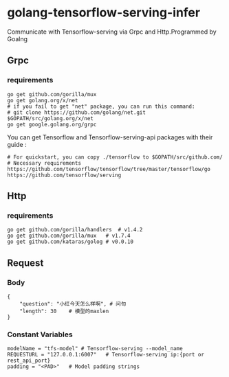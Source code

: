 # golang-tensorflow-serving-infer
Communicate with Tensorflow-serving via Grpc and Http.Programmed by Goalng
## Grpc
### requirements
```
go get github.com/gorilla/mux
go get golang.org/x/net
# if you fail to get "net" package, you can run this command:
# git clone https://github.com/golang/net.git $GOPATH/src/golang.org/x/net
go get google.golang.org/grpc
```
You can get Tensorflow and Tensorflow-serving-api packages with their guide :
```
# For quickstart, you can copy ./tensorflow to $GOPATH/src/github.com/
# Necessary requirements
https://github.com/tensorflow/tensorflow/tree/master/tensorflow/go
https://github.com/tensorflow/serving
```
## Http
### requirements
```
go get github.com/gorilla/handlers  # v1.4.2
go get github.com/gorilla/mux	# v1.7.4
go get github.com/kataras/golog	# v0.0.10
```

## Request
### Body
```
{
    "question": "小红今天怎么样啊",	# 问句
    "length": 30	# 模型的maxlen
}
```
### Constant Variables
```
modelName = "tfs-model"	# Tensorflow-serving --model_name
REQUESTURL = "127.0.0.1:6007"	# Tensorflow-serving ip:{port or rest_api_port}
padding = "<PAD>"	# Model padding strings
```
